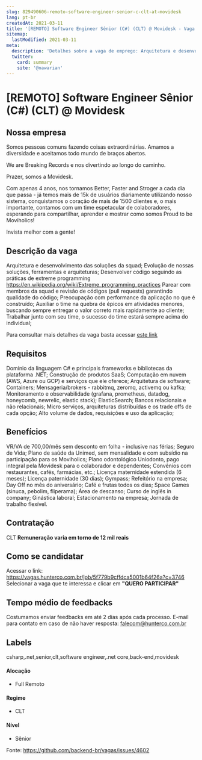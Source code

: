 ```yaml
---
slug: 829490606-remoto-software-engineer-senior-c-clt-at-movidesk
lang: pt-br
createdAt: 2021-03-11
title: '[REMOTO] Software Engineer Sênior (C#) (CLT) @ Movidesk - Vaga de Emprego'
sitemap:
  lastModified: 2021-03-11
meta:
  description: 'Detalhes sobre a vaga de emprego: Arquitetura e desenvolvimento das soluções da squad; Evolução de nossas soluções, ferramentas e arquiteturas; Desenvolver código seguindo as práticas de extreme programming https://en.wikipedia.org/wiki/Extreme_programming_practices Parear com membros da squad e revisão de códigos (pull requests) garantindo qualidade do código; Preocupação com performance da aplicação no que é construído; Auxiliar o time na quebra de épicos em atividades menores, buscando sempre entregar o valor correto mais rapidamente ao cliente; Trabalhar junto com seu time, o sucesso do time estará sempre acima do individual; Para consultar mais detalhes da vaga basta acessar [este link](https://vagas.hunterco.com.br/job/5f779b9cffdca5001b64f26a?c=3746)'
  twitter:
    card: summary
    site: '@nawarian'
---
```


# [REMOTO] Software Engineer Sênior (C#) (CLT) @ Movidesk

## Nossa empresa

Somos pessoas comuns fazendo coisas extraordinárias. Amamos a diversidade e aceitamos todo mundo de braços abertos.

We are Breaking Records e nos divertindo ao longo do caminho.

Prazer, somos a Movidesk.

Com apenas 4 anos, nos tornamos Better, Faster and Stroger a cada dia que passa - já temos mais de 15k de usuários diariamente utilizando nosso sistema, conquistamos o coração de mais de 1500 clientes e, o mais importante, contamos com um time espetacular de colaboradores, esperando para compartilhar, aprender e mostrar como somos Proud to be Moviholics!

Invista melhor com a gente!

## Descrição da vaga

Arquitetura e desenvolvimento das soluções da squad;
Evolução de nossas soluções, ferramentas e arquiteturas;
Desenvolver código seguindo as práticas de extreme programming
https://en.wikipedia.org/wiki/Extreme_programming_practices
Parear com membros da squad e revisão de códigos (pull requests) garantindo qualidade do código;
Preocupação com performance da aplicação no que é construído;
Auxiliar o time na quebra de épicos em atividades menores, buscando sempre entregar o valor correto mais rapidamente ao cliente;
Trabalhar junto com seu time, o sucesso do time estará sempre acima do individual;

Para consultar mais detalhes da vaga basta acessar [este link](https://vagas.hunterco.com.br/job/5f779b9cffdca5001b64f26a?c=3746)

## Requisitos

Domínio da linguagem C# e principais frameworks e bibliotecas da plataforma .NET;
Construção de produtos SaaS;
Computação em nuvem (AWS, Azure ou GCP) e serviços que ele oferece;
Arquitetura de software;
Containers;
Mensageria/brokers - rabbitmq, zeromq, activemq ou kafka;
Monitoramento e observabilidade (grafana, prometheus, datadog, honeycomb, newrelic, elastic stack);
ElasticSearch;
Bancos relacionais e não relacionais;
Micro serviços, arquiteturas distribuídas e os trade offs de cada opção;
Alto volume de dados, requisições e uso da aplicação;

## Benefícios

VR/VA de 700,00/mês sem desconto em folha - inclusive nas férias;
Seguro de Vida;
Plano de saúde da Unimed, sem mensalidade e com subsídio na participação para os Moviholics;
Plano odontológico Uniodonto, pago integral pela Movidesk para o colaborador e dependentes;
Convênios com restaurantes, cafés, farmácias, etc.;
Licença maternidade estendida (6 meses);
Licença paternidade (30 dias);
Gympass;
Refeitório na empresa;
Day Off no mês do aniversário;
Café e frutas todos os dias;
Space Games (sinuca, pebolim, fliperama);
Área de descanso;
Curso de inglês in company;
Ginástica laboral;
Estacionamento na empresa;
Jornada de trabalho flexível.

## Contratação

CLT
**Remuneração varia em torno de 12 mil reais**

## Como se candidatar

Acessar o link: https://vagas.hunterco.com.br/job/5f779b9cffdca5001b64f26a?c=3746
Selecionar a vaga que te interessa e clicar em **"QUERO PARTICIPAR"**

## Tempo médio de feedbacks

Costumamos enviar feedbacks em até 2 dias após cada processo.
E-mail para contato em caso de não haver resposta: falecom@hunterco.com.br

## Labels
csharp,.net,senior,clt,software engineer,.net core,back-end,movidesk

#### Alocação
- Full Remoto

#### Regime
- CLT

#### Nível
- Sênior

Fonte: https://github.com/backend-br/vagas/issues/4602